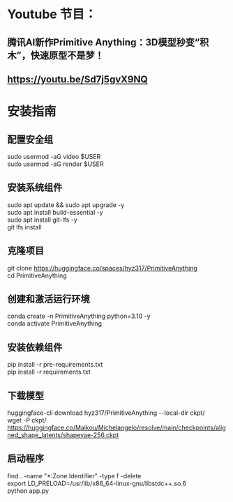 # Youtube 节目：
## 腾讯AI新作Primitive Anything：3D模型秒变“积木”，快速原型不是梦！
## https://youtu.be/Sd7j5gvX9NQ

# 安装指南

## 配置安全组
sudo usermod -aG video $USER  
sudo usermod -aG render $USER  

## 安装系统组件
sudo apt update && sudo apt upgrade -y    
sudo apt install build-essential -y    
sudo apt install git-lfs -y    
git lfs install     

## 克隆项目
git clone https://huggingface.co/spaces/hyz317/PrimitiveAnything  
cd PrimitiveAnything  

## 创建和激活运行环境
conda create -n PrimitiveAnything python=3.10 -y  
conda activate PrimitiveAnything  

## 安装依赖组件
pip install -r pre-requirements.txt  
pip install -r requirements.txt  

## 下载模型
huggingface-cli download hyz317/PrimitiveAnything --local-dir ckpt/  
wget -P ckpt/ https://huggingface.co/Maikou/Michelangelo/resolve/main/checkpoints/aligned_shape_latents/shapevae-256.ckpt  

## 启动程序
find . -name "*:Zone.Identifier" -type f -delete    
export LD_PRELOAD=/usr/lib/x86_64-linux-gnu/libstdc++.so.6    
python app.py    










 
















